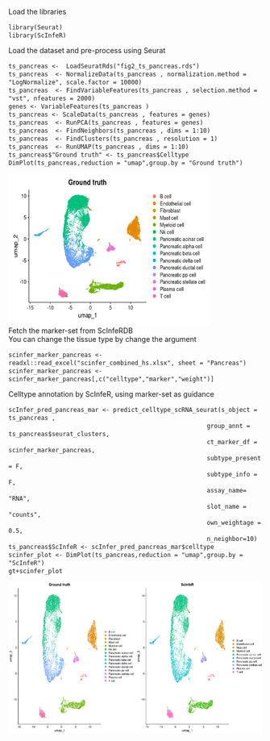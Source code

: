 Load the libraries
```{r}
library(Seurat)
library(ScInfeR)
```
Load the dataset and pre-process using Seurat
```{r}
ts_pancreas <-  LoadSeuratRds("fig2_ts_pancreas.rds")
ts_pancreas  <- NormalizeData(ts_pancreas , normalization.method = "LogNormalize", scale.factor = 10000)
ts_pancreas  <- FindVariableFeatures(ts_pancreas , selection.method = "vst", nfeatures = 2000)
genes <- VariableFeatures(ts_pancreas )
ts_pancreas <- ScaleData(ts_pancreas , features = genes)
ts_pancreas  <- RunPCA(ts_pancreas , features = genes)
ts_pancreas  <- FindNeighbors(ts_pancreas , dims = 1:10)
ts_pancreas  <- FindClusters(ts_pancreas , resolution = 1)
ts_pancreas  <- RunUMAP(ts_pancreas , dims = 1:10)
ts_pancreas$"Ground truth" <- ts_pancreas$Celltype
DimPlot(ts_pancreas,reduction = "umap",group.by = "Ground truth")
```
<img src="images/ts_pan_gt_dimplot.png" width="400" height="300" /> \
Fetch the marker-set from ScInfeRDB \
You can change the tissue type by change the argument
```{r}
scinfer_marker_pancreas <- readxl::read_excel("scinfer_combined_hs.xlsx", sheet = "Pancreas")
scinfer_marker_pancreas <- scinfer_marker_pancreas[,c("celltype","marker","weight")]
```
Celltype annotation by ScInfeR, using marker-set as guidance
```{r}
scInfer_pred_pancreas_mar <- predict_celltype_scRNA_seurat(s_object = ts_pancreas ,
                                                       group_annt = ts_pancreas$seurat_clusters,
                                                       ct_marker_df = scinfer_marker_pancreas,
                                                       subtype_present = F,
                                                       subtype_info = F,
                                                       assay_name= "RNA",
                                                       slot_name = "counts",
                                                       own_weightage = 0.5,
                                                       n_neighbor=10)
ts_pancreas$ScInfeR <- scInfer_pred_pancreas_mar$celltype
scinfer_plot <- DimPlot(ts_pancreas,reduction = "umap",group.by = "ScInfeR")
gt+scinfer_plot
```
<img src="images/scinfer_scrna_ts_pan.png" width="600" height="300" /> 
